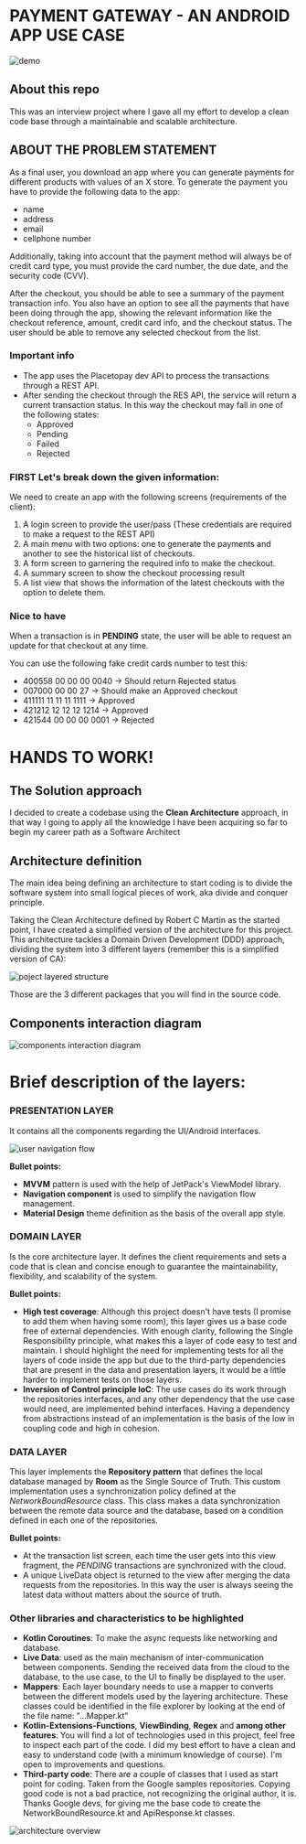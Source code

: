 PAYMENT GATEWAY - AN ANDROID APP USE CASE
===============

![demo](docs/sample.gif)

About this repo
---------------

This was an interview project where I gave all my effort to develop a clean code base through a maintainable and scalable architecture.

ABOUT THE PROBLEM STATEMENT
---------------------------

As a final user, you download an app where you can generate payments for different products with values of an X store. To generate the payment you have to provide the following data to the app:
- name
- address
- email
- cellphone number

Additionally, taking into account that the payment method will always be of credit card type, you must provide the card number, the due date, and the security code (CVV).

After the checkout, you should be able to see a summary of the payment transaction info. You also have an option to see all the payments that have been doing through the app, showing the relevant information like the checkout reference, amount, credit card info, and the checkout status. The user should be able to remove any selected checkout from the list.

### Important info
- The app uses the Placetopay dev API to process the transactions through a REST API. 
- After sending the checkout through the RES API, the service will return a current transaction status. In this way the checkout may fall in one of the following states:
    - Approved
    - Pending
    - Failed
    - Rejected

### __FIRST__ Let's break down the given information:

We need to create an app with the following screens (requirements of the client):
1. A login screen to provide the user/pass (These credentials are required to make a request to the REST API)
2. A main menu with two options: one to generate the payments and another to see the historical list of checkouts.
3. A form screen to garnering the required info to make the checkout.
4. A summary screen to show the checkout processing result
5. A list view that shows the information of the latest checkouts with the option to delete them.

### Nice to have

When a transaction is in **PENDING** state, the user will be able to request an update for that checkout at any time.

You can use the following fake credit cards number to test this:
- 400558 00 00 00 0040 -> Should return Rejected status
- 007000 00 00 27 -> Should make an Approved checkout
- 411111 11 11 11 1111 -> Approved
- 421212 12 12 12 1214 -> Approved
- 421544 00 00 00 0001 -> Rejected

HANDS TO WORK!
==============

The Solution approach
---------------------

I decided to create a codebase using the **Clean Architecture** approach, in that way I going to apply all the knowledge I have been acquiring so far to begin my career path as a Software Architect

Architecture definition
-----------------------

The main idea being defining an architecture to start coding is to divide the software system into small logical pieces of work, aka divide and conquer principle.

Taking the Clean Architecture defined by Robert C Martin as the started point, I have created a simplified version of the architecture for this project. This architecture tackles a Domain Driven Development (DDD) approach, dividing the system into 3 different layers (remember this is a simplified version of CA):

![poject layered structure](docs/project_structure.png)

Those are the 3 different packages that you will find in the source code.

Components interaction diagram
-------------------------------

![components interaction diagram](docs/components_interaction.png)

Brief description of the layers:
===============================

### PRESENTATION LAYER
It contains all the components regarding the UI/Android interfaces.

![user navigation flow](docs/presentation_layer.png)

**Bullet points:**
- **MVVM** pattern is used with the help of JetPack's ViewModel library.
- **Navigation component** is used to simplify the navigation flow management.
- **Material Design** theme definition as the basis of the overall app style.

### DOMAIN LAYER
Is the core architecture layer. It defines the client requirements and sets a code that is clean and concise enough to guarantee the maintainability, flexibility, and scalability of the system.

**Bullet points:**
- **High test coverage**: Although this project doesn't have tests (I promise to add them when having some room), this layer gives us a base code free of external dependencies. With enough clarity, following the Single Responsibility principle, what makes this a layer of code easy to test and maintain.
I should highlight the need for implementing tests for all the layers of code inside the app but due to the third-party dependencies that are present in the data and presentation layers, it would be a little harder to implement tests on those layers.
- **Inversion of Control principle IoC**: The use cases do its work through the repositories interfaces, and any other dependency that the use case would need, are implemented behind interfaces. Having a dependency from abstractions instead of an implementation is the basis of the low in coupling code and high in cohesion.

### DATA LAYER
This layer implements the **Repository pattern** that defines the local database managed by **Room** as the Single Source of Truth. This custom implementation uses a synchronization policy defined at the _NetworkBoundResource_ class. This class makes a data synchronization between the remote data source and the database, based on a condition defined in each one of the repositories.

**Bullet points:**
- At the transaction list screen, each time the user gets into this view fragment, the _PENDING_ transactions are synchronized with the cloud.
- A unique LiveData object is returned to the view after merging the data requests from the repositories. In this way the user is always seeing the latest data without matters about the source of truth.

### Other libraries and characteristics to be highlighted
- **Kotlin Coroutines**: To make the async requests like networking and database.
- **Live Data**: used as the main mechanism of inter-communication between components. Sending the received data from the cloud to the database, to the use case, to the UI to finally be displayed to the user.
- **Mappers**: Each layer boundary needs to use a mapper to converts between the different models used by the layering architecture. These classes could be identified in the file explorer by looking at the end of the file name:  "...Mapper.kt"
- **Kotlin-Extensions-Functions**, **ViewBinding**, **Regex** and **among other features**: You will find a lot of technologies used in this project, feel free to inspect each part of the code. I did my best effort to have a clean and easy to understand code (with a minimum knowledge of course). I'm open to improvements and questions.
- **Third-party code**: There are a couple of classes that I used as start point for coding. Taken from the Google samples repositories. Copying good code is not a bad practice, not recognizing the original author, it is. Thanks Google devs, for giving me the base code to create the NetworkBoundResource.kt and ApiResponse.kt classes.

![architecture overview](docs/overview.jpg)